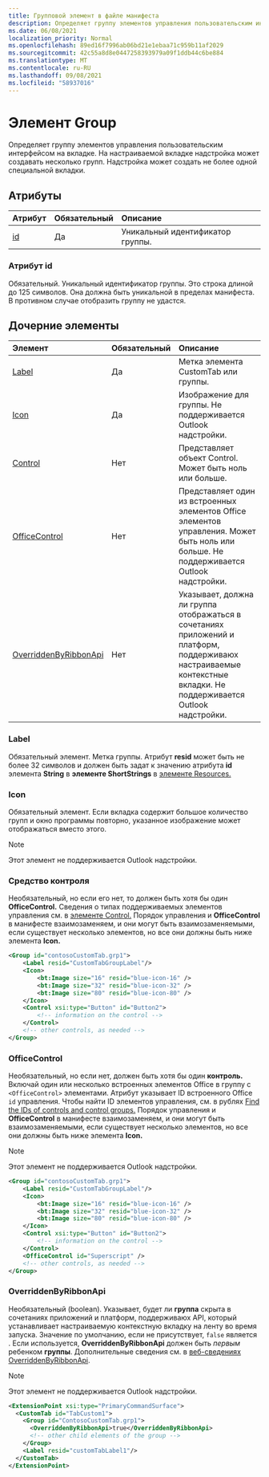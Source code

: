 ```yaml
---
title: Групповой элемент в файле манифеста
description: Определяет группу элементов управления пользовательским интерфейсом на вкладке.
ms.date: 06/08/2021
localization_priority: Normal
ms.openlocfilehash: 89ed16f7996ab06bd21e1ebaa71c959b11af2029
ms.sourcegitcommit: 42c55a8d8e0447258393979a09f1ddb44c6be884
ms.translationtype: MT
ms.contentlocale: ru-RU
ms.lasthandoff: 09/08/2021
ms.locfileid: "58937016"
---
```

# <a name="group-element"></a>Элемент Group

Определяет группу элементов управления пользовательским интерфейсом на вкладке. На настраиваемой вкладке надстройка может создавать несколько групп. Надстройка может создать не более одной специальной вкладки.

## <a name="attributes"></a>Атрибуты

|  Атрибут  |  Обязательный  |  Описание  |
|:-----|:-----|:-----|
|  [id](#id-attribute)  |  Да  | Уникальный идентификатор группы.|

### <a name="id-attribute"></a>Атрибут id

Обязательный. Уникальный идентификатор группы. Это строка длиной до 125 символов. Она должна быть уникальной в пределах манифеста. В противном случае отобразить группу не удастся.

## <a name="child-elements"></a>Дочерние элементы

|  Элемент |  Обязательный  |  Описание  |
|:-----|:-----|:-----|
|  [Label](#label)      | Да |  Метка элемента CustomTab или группы.  |
|  [Icon](icon.md)      | Да |  Изображение для группы. Не поддерживается Outlook надстройки. |
|  [Control](#control)    | Нет |  Представляет объект Control. Может быть ноль или больше.  |
|  [OfficeControl](#officecontrol)  | Нет | Представляет один из встроенных элементов Office элементов управления. Может быть ноль или больше. Не поддерживается Outlook надстройки.|
|  [OverriddenByRibbonApi](overriddenbyribbonapi.md)      | Нет |  Указывает, должна ли группа отображаться в сочетаниях приложений и платформ, поддерживаюх настраиваемые контекстные вкладки. Не поддерживается Outlook надстройки. |

### <a name="label"></a>Label

Обязательный элемент. Метка группы. Атрибут **resid** может быть не более 32 символов и должен быть задат к значению атрибута **id** элемента **String** в **элементе ShortStrings** в [элементе Resources.](resources.md)

### <a name="icon"></a>Icon

Обязательный элемент. Если вкладка содержит большое количество групп и окно программы повторно, указанное изображение может отображаться вместо этого.

> [!NOTE]
> Этот элемент не поддерживается Outlook надстройки.

### <a name="control"></a>Средство контроля

Необязательный, но если его нет, то должен быть хотя бы один **OfficeControl.** Сведения о типах поддерживаемых элементов управления см. в [элементе Control.](control.md) Порядок  управления и **OfficeControl** в манифесте взаимозаменяем, и они могут быть взаимозаменяемыми, если существует несколько элементов, но все они должны быть ниже элемента **Icon.**

```xml
<Group id="contosoCustomTab.grp1">
    <Label resid="CustomTabGroupLabel"/>
    <Icon>
        <bt:Image size="16" resid="blue-icon-16" />
        <bt:Image size="32" resid="blue-icon-32" />
        <bt:Image size="80" resid="blue-icon-80" />
    </Icon>
    <Control xsi:type="Button" id="Button2">
        <!-- information on the control -->
    </Control>
    <!-- other controls, as needed -->
</Group>
```

### <a name="officecontrol"></a>OfficeControl

Необязательный, но если нет, должен быть хотя бы один **контроль.** Включай один или несколько встроенных элементов Office в группу с `<OfficeControl>` элементами. Атрибут указывает ID встроенного Office `id` управления. Чтобы найти ID элементов управления, см. в рублях [Find the IDs of controls and control groups.](../../design/built-in-button-integration.md#find-the-ids-of-controls-and-control-groups) Порядок  управления и **OfficeControl** в манифесте взаимозаменяем, и они могут быть взаимозаменяемыми, если существует несколько элементов, но все они должны быть ниже элемента **Icon.**

> [!NOTE]
> Этот элемент не поддерживается Outlook надстройки.

```xml
<Group id="contosoCustomTab.grp1">
    <Label resid="CustomTabGroupLabel"/>
    <Icon>
        <bt:Image size="16" resid="blue-icon-16" />
        <bt:Image size="32" resid="blue-icon-32" />
        <bt:Image size="80" resid="blue-icon-80" />
    </Icon>
    <Control xsi:type="Button" id="Button2">
        <!-- information on the control -->
    </Control>
    <OfficeControl id="Superscript" />
    <!-- other controls, as needed -->
</Group>
```

### <a name="overriddenbyribbonapi"></a>OverriddenByRibbonApi

Необязательный (boolean). Указывает, будет ли **группа** скрыта в сочетаниях приложений и платформ, поддерживаюх API, который устанавливает настраиваемую контекстную вкладку на ленту во время запуска. Значение по умолчанию, если не присутствует, `false` является . Если используется, **OverriddenByRibbonApi** должен быть *первым* ребенком **группы**. Дополнительные сведения см. в [веб-сведениях OverriddenByRibbonApi](overriddenbyribbonapi.md).

> [!NOTE]
> Этот элемент не поддерживается Outlook надстройки.

```xml
<ExtensionPoint xsi:type="PrimaryCommandSurface">
  <CustomTab id="TabCustom1">
    <Group id="ContosoCustomTab.grp1">
      <OverriddenByRibbonApi>true</OverriddenByRibbonApi>
      <!-- other child elements of the group -->
    </Group>
    <Label resid="customTabLabel1"/>
  </CustomTab>
</ExtensionPoint>
```
